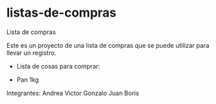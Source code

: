 # listas-de-compras
Lista de compras

Este es un proyecto de una lista de compras que se puede utilizar para llevar un registro.


* Lista de cosas para comprar:

- Pan 1kg

Integrantes:
Andrea
Victor
Gonzalo
Juan
Boris
